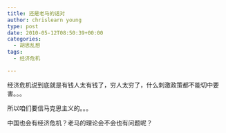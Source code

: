 ```yaml
---
title: 还是老马的话对
author: chrislearn young
type: post
date: 2010-05-12T08:50:39+00:00
categories:
  - 胡思乱想
tags:
  - 经济危机

---
```

经济危机说到底就是有钱人太有钱了，穷人太穷了，什么刺激政策都不能切中要害。。。

所以咱们要信马克思主义的。。。

中国也会有经济危机？老马的理论会不会也有问题呢？